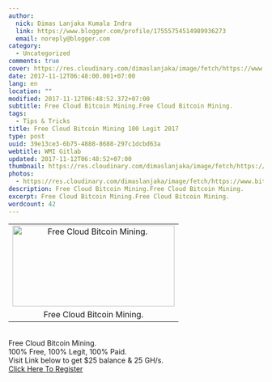 ```yaml
---
author:
  nick: Dimas Lanjaka Kumala Indra
  link: https://www.blogger.com/profile/17555754514989936273
  email: noreply@blogger.com
category:
  - Uncategorized
comments: true
cover: https://res.cloudinary.com/dimaslanjaka/image/fetch/https://www.bitkonga.com/wp-content/uploads/2016/12/Bitcoin-cloud-mining.jpg
date: 2017-11-12T06:48:00.001+07:00
lang: en
location: ""
modified: 2017-11-12T06:48:52.372+07:00
subtitle: Free Cloud Bitcoin Mining.Free Cloud Bitcoin Mining.
tags:
  - Tips & Tricks
title: Free Cloud Bitcoin Mining 100 Legit 2017
type: post
uuid: 39e13ce3-6b75-4888-8688-297c1dcbd63a
webtitle: WMI Gitlab
updated: 2017-11-12T06:48:52+07:00
thumbnail: https://res.cloudinary.com/dimaslanjaka/image/fetch/https://www.bitkonga.com/wp-content/uploads/2016/12/Bitcoin-cloud-mining.jpg
photos:
  - https://res.cloudinary.com/dimaslanjaka/image/fetch/https://www.bitkonga.com/wp-content/uploads/2016/12/Bitcoin-cloud-mining.jpg
description: Free Cloud Bitcoin Mining.Free Cloud Bitcoin Mining.
excerpt: Free Cloud Bitcoin Mining.Free Cloud Bitcoin Mining.
wordcount: 42
---
```


<div><table align="center" cellpadding="0" cellspacing="0" class="tr-caption-container" style="margin-left: auto; margin-right: auto; text-align: center;"><tbody><tr><td style="text-align: center;"><a href="//webmanajemen.com/page/safelink.html?url=aHR0cHM6Ly9yZXMuY2xvdWRpbmFyeS5jb20vZGltYXNsYW5qYWthL2ltYWdlL2ZldGNoL2h0dHBzOi8vd3d3LmJpdGtvbmdhLmNvbS93cC1jb250ZW50L3VwbG9hZHMvMjAxNi8xMi9CaXRjb2luLWNsb3VkLW1pbmluZy5qcGc=" imageanchor="1" style="margin-left: auto; margin-right: auto;" rel="nofollow noopener" target="_blank"><img alt="Free Cloud Bitcoin Mining." border="0" data-original-height="400" data-original-width="800" height="160" src="https://res.cloudinary.com/dimaslanjaka/image/fetch/https://www.bitkonga.com/wp-content/uploads/2016/12/Bitcoin-cloud-mining.jpg" title="Free Cloud Bitcoin Mining." width="320"></a></td></tr><tr><td class="tr-caption" style="text-align: center;">Free Cloud Bitcoin Mining.</td></tr></tbody></table><br>Free Cloud Bitcoin Mining. </div><div>100% Free, 100% Legit, 100% Paid. </div><div>Visit Link below to get $25 balance &amp; 25 GH/s. </div><div><a class="w3-btn w3-teal" href="//webmanajemen.com/page/safelink.html?url=aHR0cHM6Ly9zYWZlbGluay12My5ibG9nc3BvdC5jb20vcC9saW5rcy5odG1sP3VybD1hSFIwY0RvdkwzVnliSG91Wm5Jdk5qWlphQT09" title="Cloud Bitcoin Mining" rel="nofollow noopener" target="_blank">Click Here To Register</a></div>